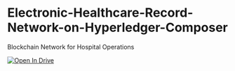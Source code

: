 # Electronic-Healthcare-Record-Network-on-Hyperledger-Composer
Blockchain Network for Hospital Operations


[![Open In Drive](https://drive.google.com/file/d/19_wBqYrJ1d6X5YotVexA9kGDYZ_hnm4u/view)](https://drive.google.com/file/d/19_wBqYrJ1d6X5YotVexA9kGDYZ_hnm4u/view)
